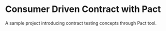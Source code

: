 # Consumer Driven Contract with Pact

A sample project introducing contract testing concepts through Pact tool.
